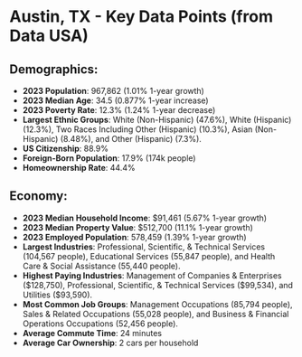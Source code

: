 # Austin, TX - Key Data Points (from Data USA)

## Demographics:
- **2023 Population**: 967,862 (1.01% 1-year growth)
- **2023 Median Age**: 34.5 (0.877% 1-year increase)
- **2023 Poverty Rate**: 12.3% (1.24% 1-year decrease)
- **Largest Ethnic Groups**: White (Non-Hispanic) (47.6%), White (Hispanic) (12.3%), Two Races Including Other (Hispanic) (10.3%), Asian (Non-Hispanic) (8.48%), and Other (Hispanic) (7.3%).
- **US Citizenship**: 88.9%
- **Foreign-Born Population**: 17.9% (174k people)
- **Homeownership Rate**: 44.4%

## Economy:
- **2023 Median Household Income**: $91,461 (5.67% 1-year growth)
- **2023 Median Property Value**: $512,700 (11.1% 1-year growth)
- **2023 Employed Population**: 578,459 (1.39% 1-year growth)
- **Largest Industries**: Professional, Scientific, & Technical Services (104,567 people), Educational Services (55,847 people), and Health Care & Social Assistance (55,440 people).
- **Highest Paying Industries**: Management of Companies & Enterprises ($128,750), Professional, Scientific, & Technical Services ($99,534), and Utilities ($93,590).
- **Most Common Job Groups**: Management Occupations (85,794 people), Sales & Related Occupations (55,028 people), and Business & Financial Operations Occupations (52,456 people).
- **Average Commute Time**: 24 minutes
- **Average Car Ownership**: 2 cars per household


